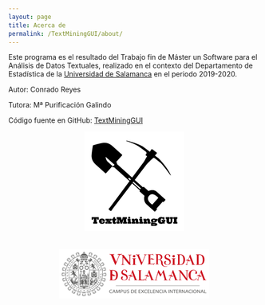 ```yaml
---
layout: page
title: Acerca de
permalink: /TextMiningGUI/about/
---
```


Este programa es el resultado del Trabajo fin de Máster un Software para el Análisis de Datos Textuales, realizado en el contexto del Departamento de Estadística de la [Universidad de Salamanca](https://usal.es/) en el periodo 2019-2020. 

Autor: Conrado Reyes

Tutora: Mª Purificación Galindo

Código fuente en GitHub: [TextMiningGUI](https://github.com/c0reyes/TextMiningGUI)

<center><a href="https://github.com/c0reyes/TextMiningGUI"><img border="0" src="assets/img/TextMiningGUI.png"></a></center>
<br/>&nbsp;<br/>
<center><a href="https://usal.es/"><img border="0" src="assets/img/usal.png"></a></center>